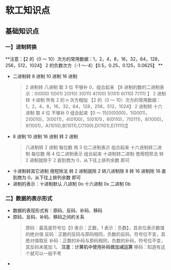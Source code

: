 # 软工知识点

## 基础知识点

### 一】进制转换

**注意：【2 的（0 ～ 10）次方的常用数据：1，2，4，8，16，32，64，128，256，512，1024】 2 的负数次方（-1 ～-4）【0.5，0.25，0.125，0.0625】 **

- 二进制转 8 进制 10 进制 16 进制
  > 2 进制转 八进制 取 3 位 不够补 0，组合起来 【8 进制的数的二进制表示：0(000) 1(001) 2(010) 3(011) 4(100) 5(101) 6(110) 7(111) 】
  > 2 进制转 十进制 所有 2 的 n 次方相加 【2 的（0 ～ 10）次方的常用数据：1，2，4，8，16，32，64，128，256，512，1024】
  > 2 进制转 十六进制 取 4 位 不够补 0 组合起来【0 ～ 15[0(0000)，1(0001)，2(0010)，3(0011)，4(0100)，5(0101)，6(0110)，7(0111)，8(1000)，9(1001)，A(1010),B(1011),C(1100),D(1101),E(1111)]】
- 8 进制 10 进制 16 进制 转 2 进制
  > 八进制转 2 进制 每位数 用 3 位二进制表示 组合起来
  > 十六进制转二进制 每位数 用 4 位二进制表示 组合起来
  > 十进制转二进制 使用短除法 转 2 进制就除于 2 直到商为 0，从下往上排列余数 即可
- 十进制转其它进制 用短除法 转 2 进制就除 2 转八进制除 8 转 16 进制除 16 直到商为 0，从下往上排列余数 即可
- 进制的表示：十进制默认 八进制 0o 十六进制 0x 二进制 0b

### 二】数据的表示形式

- 数据的表现形式有：原码、反码、补码、移码
- 原码、反码、补码、移码之间的关系
  > 原码：最高是符号位【0 表示：正数，1 表示：负数】，其余位表示数值的绝对值
  > 反码：正数的反码与原码相同，负数的反码，符号位不变，其绝对值取反
  > 补码：正数的补码与原码相同，负数的补码，符号位不变，其反码末尾加 1。 **注意：计算机中使用补码做加减运算**
  > 移码：知道有这个就可以一般不考
-
